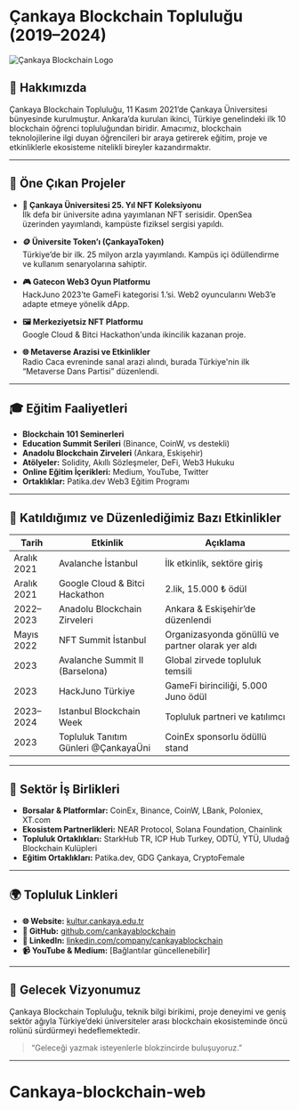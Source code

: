 # Çankaya Blockchain Topluluğu (2019–2024)

![Çankaya Blockchain Logo](https://github.com/cankayablockchain) <!-- Logo varsa buraya eklenebilir -->

## 🎯 Hakkımızda

Çankaya Blockchain Topluluğu, 11 Kasım 2021’de Çankaya Üniversitesi bünyesinde kurulmuştur. Ankara’da kurulan ikinci, Türkiye genelindeki ilk 10 blockchain öğrenci topluluğundan biridir. Amacımız, blockchain teknolojilerine ilgi duyan öğrencileri bir araya getirerek eğitim, proje ve etkinliklerle ekosisteme nitelikli bireyler kazandırmaktır.

---

## 🚀 Öne Çıkan Projeler

- **🎨 Çankaya Üniversitesi 25. Yıl NFT Koleksiyonu**  
  İlk defa bir üniversite adına yayımlanan NFT serisidir. OpenSea üzerinden yayımlandı, kampüste fiziksel sergisi yapıldı.

- **🪙 Üniversite Token’ı (ÇankayaToken)**  
  Türkiye’de bir ilk. 25 milyon arzla yayımlandı. Kampüs içi ödüllendirme ve kullanım senaryolarına sahiptir.

- **🎮 Gatecon Web3 Oyun Platformu**  
  HackJuno 2023’te GameFi kategorisi 1.’si. Web2 oyuncularını Web3’e adapte etmeye yönelik dApp.

- **🖼️ Merkeziyetsiz NFT Platformu**  
  Google Cloud & Bitci Hackathon'unda ikincilik kazanan proje.

- **🌐 Metaverse Arazisi ve Etkinlikler**  
  Radio Caca evreninde sanal arazi alındı, burada Türkiye'nin ilk “Metaverse Dans Partisi” düzenlendi.

---

## 🎓 Eğitim Faaliyetleri

- **Blockchain 101 Seminerleri**
- **Education Summit Serileri** (Binance, CoinW, vs destekli)
- **Anadolu Blockchain Zirveleri** (Ankara, Eskişehir)
- **Atölyeler:** Solidity, Akıllı Sözleşmeler, DeFi, Web3 Hukuku
- **Online Eğitim İçerikleri:** Medium, YouTube, Twitter
- **Ortaklıklar:** Patika.dev Web3 Eğitim Programı

---

## 📅 Katıldığımız ve Düzenlediğimiz Bazı Etkinlikler

| Tarih | Etkinlik | Açıklama |
|-------|----------|----------|
| Aralık 2021 | Avalanche İstanbul | İlk etkinlik, sektöre giriş |
| Aralık 2021 | Google Cloud & Bitci Hackathon | 2.lik, 15.000 ₺ ödül |
| 2022–2023 | Anadolu Blockchain Zirveleri | Ankara & Eskişehir’de düzenlendi |
| Mayıs 2022 | NFT Summit İstanbul | Organizasyonda gönüllü ve partner olarak yer aldı |
| 2023 | Avalanche Summit II (Barselona) | Global zirvede topluluk temsili |
| 2023 | HackJuno Türkiye | GameFi birinciliği, 5.000 Juno ödül |
| 2023–2024 | Istanbul Blockchain Week | Topluluk partneri ve katılımcı |
| 2023 | Topluluk Tanıtım Günleri @ÇankayaÜni | CoinEx sponsorlu ödüllü stand |

---

## 🤝 Sektör İş Birlikleri

- **Borsalar & Platformlar:** CoinEx, Binance, CoinW, LBank, Poloniex, XT.com
- **Ekosistem Partnerlikleri:** NEAR Protocol, Solana Foundation, Chainlink
- **Topluluk Ortaklıkları:** StarkHub TR, ICP Hub Turkey, ODTÜ, YTÜ, Uludağ Blockchain Kulüpleri
- **Eğitim Ortaklıkları:** Patika.dev, GDG Çankaya, CryptoFemale

---

## 🌍 Topluluk Linkleri

- **🌐 Website:** [kultur.cankaya.edu.tr](https://kultur.cankaya.edu.tr/ogrenci-topluluklari/blockchain-toplulugu/)
- **🐙 GitHub:** [github.com/cankayablockchain](https://github.com/cankayablockchain)
- **🔗 LinkedIn:** [linkedin.com/company/cankayablockchain](https://www.linkedin.com/company/cankayablockchain)
- **📹 YouTube & Medium:** [Bağlantılar güncellenebilir]

---

## 🏁 Gelecek Vizyonumuz

Çankaya Blockchain Topluluğu, teknik bilgi birikimi, proje deneyimi ve geniş sektör ağıyla Türkiye’deki üniversiteler arası blockchain ekosisteminde öncü rolünü sürdürmeyi hedeflemektedir.

> “Geleceği yazmak isteyenlerle blokzincirde buluşuyoruz.”

---

# Cankaya-blockchain-web
